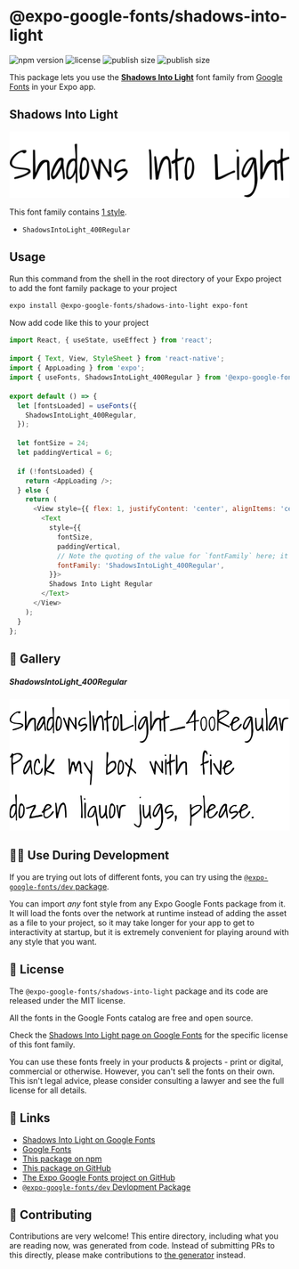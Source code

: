 # @expo-google-fonts/shadows-into-light

![npm version](https://flat.badgen.net/npm/v/@expo-google-fonts/shadows-into-light)
![license](https://flat.badgen.net/github/license/expo/google-fonts)
![publish size](https://flat.badgen.net/packagephobia/install/@expo-google-fonts/shadows-into-light)
![publish size](https://flat.badgen.net/packagephobia/publish/@expo-google-fonts/shadows-into-light)

This package lets you use the [**Shadows Into Light**](https://fonts.google.com/specimen/Shadows+Into+Light) font family from [Google Fonts](https://fonts.google.com/) in your Expo app.

## Shadows Into Light

![Shadows Into Light](./font-family.png)

This font family contains [1 style](#-gallery).

- `ShadowsIntoLight_400Regular`

## Usage

Run this command from the shell in the root directory of your Expo project to add the font family package to your project
```sh
expo install @expo-google-fonts/shadows-into-light expo-font
```

Now add code like this to your project
```js
import React, { useState, useEffect } from 'react';

import { Text, View, StyleSheet } from 'react-native';
import { AppLoading } from 'expo';
import { useFonts, ShadowsIntoLight_400Regular } from '@expo-google-fonts/shadows-into-light';

export default () => {
  let [fontsLoaded] = useFonts({
    ShadowsIntoLight_400Regular,
  });

  let fontSize = 24;
  let paddingVertical = 6;

  if (!fontsLoaded) {
    return <AppLoading />;
  } else {
    return (
      <View style={{ flex: 1, justifyContent: 'center', alignItems: 'center' }}>
        <Text
          style={{
            fontSize,
            paddingVertical,
            // Note the quoting of the value for `fontFamily` here; it expects a string!
            fontFamily: 'ShadowsIntoLight_400Regular',
          }}>
          Shadows Into Light Regular
        </Text>
      </View>
    );
  }
};

```

## 🔡 Gallery

##### ShadowsIntoLight_400Regular
![ShadowsIntoLight_400Regular](./ShadowsIntoLight_400Regular.ttf.png)


## 👩‍💻 Use During Development

If you are trying out lots of different fonts, you can try using the [`@expo-google-fonts/dev` package](https://github.com/expo/google-fonts/tree/master/font-packages/dev#readme).

You can import *any* font style from any Expo Google Fonts package from it. It will load the fonts
over the network at runtime instead of adding the asset as a file to your project, so it may take longer
for your app to get to interactivity at startup, but it is extremely convenient
for playing around with any style that you want.

## 📖 License

The `@expo-google-fonts/shadows-into-light` package and its code are released under the MIT license.

All the fonts in the Google Fonts catalog are free and open source.

Check the [Shadows Into Light page on Google Fonts](https://fonts.google.com/specimen/Shadows+Into+Light) for the specific license of this font family.

You can use these fonts freely in your products & projects - print or digital, commercial or otherwise. However, you can't sell the fonts on their own. This isn't legal advice, please consider consulting a lawyer and see the full license for all details.

## 🔗 Links

- [Shadows Into Light on Google Fonts](https://fonts.google.com/specimen/Shadows+Into+Light)
- [Google Fonts](https://fonts.google.com/)
- [This package on npm](https://www.npmjs.com/package/@expo-google-fonts/shadows-into-light)
- [This package on GitHub](https://github.com/expo/google-fonts/tree/master/font-packages/shadows-into-light)
- [The Expo Google Fonts project on GitHub](https://github.com/expo/google-fonts)
- [`@expo-google-fonts/dev` Devlopment Package](https://github.com/expo/google-fonts/tree/master/font-packages/dev)

## 🤝 Contributing

Contributions are very welcome! This entire directory, including what you are reading now, was generated from code. Instead of submitting PRs to this directly, please make contributions to [the generator](https://github.com/expo/google-fonts/tree/master/packages/generator) instead.
